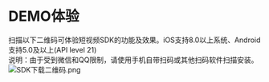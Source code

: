 # DEMO体验

扫描以下二维码可体验短视频SDK的功能及效果。iOS支持8.0以上系统、Android支持5.0及以上(API level 21)  
说明：由于受到微信和QQ限制，请使用手机自带扫码或其他扫码软件扫描安装。<br />
![SDK下载二维码.png](https://github.com/jdcloudcom/cn/blob/cn-Short-Video-Service-SDK/image/Short-Video-Service-SDK/%E7%9F%AD%E8%A7%86%E9%A2%91SDK%20DEMO%E4%B8%8B%E8%BD%BD%E4%BA%8C%E7%BB%B4%E7%A0%81.png)
